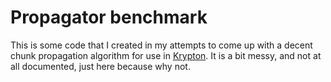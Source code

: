 # Propagator benchmark

This is some code that I created in my attempts to come up with a decent chunk propagation algorithm for use in
[Krypton](https://github.com/KryptonMC/Krypton). It is a bit messy, and not at all documented, just here because why not.
